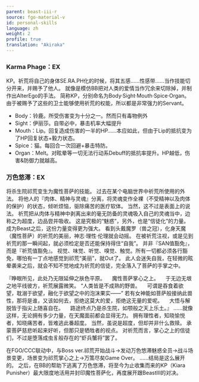 ```yaml
---
parent: beast-iii-r
source: fgo-material-v
id: personal-skills
language: zh
weight: 2
profile: true
translation: "Akiraka"
---
```


### Karma Phage：EX

KP。祈荒将自己的身体SE.RA.PH化的时候，将其五感……性感带……当作技能切分开来，并赐予了他人。
就像是模仿BB把对人类的爱情当作冗余来切除掉，并制作出AlterEgo的手法。
简称KP，分别命名为Body·Sight·Mouth·Spice·Organ。
由于被赐予了这些的卫士能够使用祈荒的权能，所以都是非常强力的Servant。

- Body：铃鹿。所受伤害变为十分之一。然而只有毒物例外
- Sight：伊丽莎。自带必中，暴击机率大幅提升
- Mouth：Lip。回复造成伤害的一半的HP……本应如此，但由于Lip的抵抗变为了HP回复状态+毅力状态。
- Spice：猫。每回合一次回避+暴击特防。
- Organ：Melt。对眩晕等一切无法行动系Debuff的抵抗率提升。HP越低，伤害&防御力就越高。

### 万色悠滞：EX

将杀生院祁荒变生为魔性菩萨的技能。
过去在某个电脑世界中祈荒所使用的外法。
将他人的『肉体、精神与灵魂』分离，将灵魂变作全裸（不受精神以及肉体的保护）的状态，倾听烦恼，驱除痛苦的医疗软体。
当然，这不过是表面上的说法。
祈荒把从肉体与精神中剥离出来的毫无防备的灵魂吸入自己的灵魂当中，边称之为超度，边品尝并吸收。
这是究极的“魅惑”，另外，也是“信徒化”的力量。
成为Beast之后，这份力量变得更为强大。
看到头戴魔罗（兽之冠），化身天魔（魔性菩萨）的祈荒的美丽，神志·理性·伦理就会动摇。
在被祈荒注视，或是见到祈荒的那一瞬间起，就必须检定是否还能保持得住“自我”。
并非『SAN值豁免』，而是『祈荒值豁免』。
视觉、味觉、听觉、嗅觉、触觉。所有一切都必须各行豁免，哪怕有一丁点地感觉到祁荒“美丽”，就Out了。
此人会迷失自我，在轻微的眩晕袭来之后，就会不知不觉地成为祈荒的信徒，完全落入了菩萨的手掌之中。

『睁眼所见，此处乃无限延伸之肤色平原。
　魔性菩萨掌心之上。
　于无边无垠之地平线彼方，祈荒展露微笑。
“人类皆是不成熟的野兽。
　可谓是吞食着欲望，耽溺于欲望，融化于欲望之中的泡沫果实——”
若有女神能如菩萨般接纳此兽性，那将是谁，又该如何去，拒绝这莫大的爱，拒绝这无量的爱呢。
　大悟与解脱皆于指尖上随喜自在。
　路途终点乃是杀生院，如颚般之天上乐土。』
……就像这样，无论拥有多少力量，在天魔面前都会显得无力。
拥有理性者，知晓愉悦者，知晓痛苦者，皆难逃此番超度。
当然，虽说是超度，但却并非什么救赎。
承蒙菩萨慈悲听起来好听，但那只是牺牲者的视点。
对祈荒而言，掌心之上的信徒们，不过是堕落成虫豸般存在的“虾兵蟹将”罢了。

在FGO/CCC联动中，与Boss ver.祁荒开始战斗→发动万色悠滞魅惑全员→战斗场景变更，场景变为祁荒掌心之上→万策尽矣Game Over。
……结局是这么展开的。
之后，在BB的帮助下逃离了万色悠滞，将至今为止收集而来的KP（Kiara Punisher）最大限度地活用并封印魔性菩萨化，再度展开跟BeastⅢ的对决。
